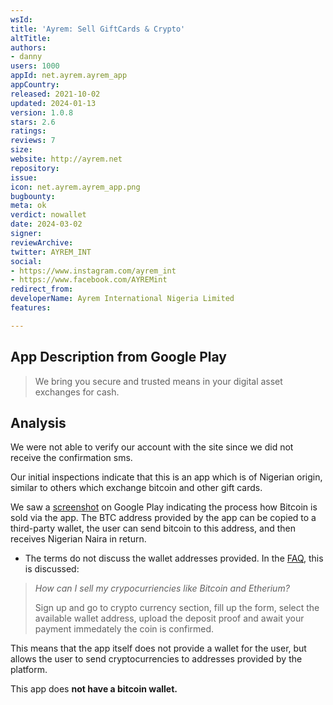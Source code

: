 ```yaml
---
wsId: 
title: 'Ayrem: Sell GiftCards & Crypto'
altTitle: 
authors:
- danny
users: 1000
appId: net.ayrem.ayrem_app
appCountry: 
released: 2021-10-02
updated: 2024-01-13
version: 1.0.8
stars: 2.6
ratings: 
reviews: 7
size: 
website: http://ayrem.net
repository: 
issue: 
icon: net.ayrem.ayrem_app.png
bugbounty: 
meta: ok
verdict: nowallet
date: 2024-03-02
signer: 
reviewArchive: 
twitter: AYREM_INT
social:
- https://www.instagram.com/ayrem_int
- https://www.facebook.com/AYREMint
redirect_from: 
developerName: Ayrem International Nigeria Limited
features: 

---
```


## App Description from Google Play 

>  We bring you secure and trusted means in your digital asset exchanges for cash.

## Analysis 

We were not able to verify our account with the site since we did not receive the confirmation sms. 

Our initial inspections indicate that this is an app which is of Nigerian origin, similar to others which exchange bitcoin and other gift cards. 

We saw a [screenshot](https://play-lh.googleusercontent.com/J_VKJhbX7vtXu8XBrXh_Y-w7duBNTuLKnEbHAhSTP2nEbgk-DgTPB3vBiKf7yae966M=w2560-h1440) on Google Play indicating the process how Bitcoin is sold via the app. The BTC address provided by the app can be copied to a third-party wallet, the user can send bitcoin to this address, and then receives Nigerian Naira in return.

- The terms do not discuss the wallet addresses provided. In the [FAQ](https://ayrem.net/faq.html), this is discussed: 

> *How can I sell my crypocurriencies like Bitcoin and Etherium?*
>
> Sign up and go to crypto currency section, fill up the form, select the available wallet address, upload the deposit proof and await your payment immedately the coin is confirmed.

This means that the app itself does not provide a wallet for the user, but allows the user to send cryptocurrencies to addresses provided by the platform. 

This app does **not have a bitcoin wallet.**
